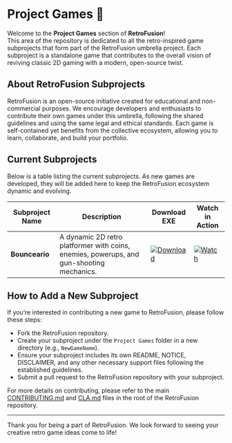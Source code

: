 # Project Games 🚀

Welcome to the **Project Games** section of **RetroFusion**!  
This area of the repository is dedicated to all the retro-inspired game subprojects that form part of the RetroFusion umbrella project. Each subproject is a standalone game that contributes to the overall vision of reviving classic 2D gaming with a modern, open-source twist.

## About RetroFusion Subprojects

RetroFusion is an open-source initiative created for educational and non-commercial purposes. We encourage developers and enthusiasts to contribute their own games under this umbrella, following the shared guidelines and using the same legal and ethical standards. Each game is self-contained yet benefits from the collective ecosystem, allowing you to learn, collaborate, and build your portfolio.

## Current Subprojects

Below is a table listing the current subprojects. As new games are developed, they will be added here to keep the RetroFusion ecosystem dynamic and evolving.

| Subproject Name | Description | Download EXE | Watch in Action |
|-----------------|-------------|---------------|-----------------|
| **Bounceario**  | A dynamic 2D retro platformer with coins, enemies, powerups, and gun-shooting mechanics. | [![Download](https://img.shields.io/badge/Download-.exe-blue?style=for-the-badge&logo=windows)](https://github.com/StudiYash/RetroFusion/blob/main/Project%20Games/Sub-Project%2001%20-%20Bounceario/Project%20Windows%20Application/Bounceario.exe) | [![Watch](https://img.shields.io/badge/Watch-Bounceario-white?style=for-the-badge&logo=YouTube)]() |

## How to Add a New Subproject

If you’re interested in contributing a new game to RetroFusion, please follow these steps:
- Fork the RetroFusion repository.
- Create your subproject under the `Project Games` folder in a new directory (e.g., `NewGameName`).
- Ensure your subproject includes its own README, NOTICE, DISCLAIMER, and any other necessary support files following the established guidelines.
- Submit a pull request to the RetroFusion repository with your subproject.

For more details on contributing, please refer to the main [CONTRIBUTING.md](https://github.com/StudiYash/RetroFusion/blob/main/CONTRIBUTING.md) and [CLA.md](https://github.com/StudiYash/RetroFusion/blob/main/CLA.md) files in the root of the RetroFusion repository.

---

Thank you for being a part of RetroFusion. We look forward to seeing your creative retro game ideas come to life!
